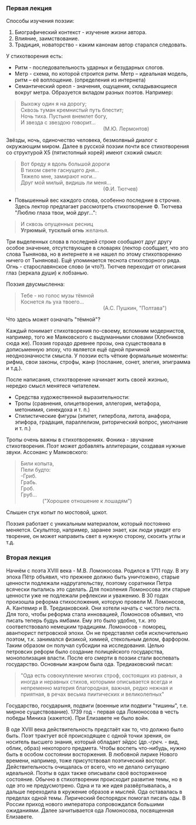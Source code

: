 ### Первая лекция

Способы изучения поэзии:

1. Биографический контекст - изучение жизни автора.
2. Влияние, заимствование.
3. Традиция, новаторство - каким канонам автор старался следовать.

У стихотворения есть:
* Ритм - последовательность ударных и безударных слогов.
* Метр - схема, по которой строится ритм. Метр – идеальная модель, ритм – её воплощение. (определения из интернета)
* Семантический ореол - значения, ощущения, складывающиеся вокруг метра. Образуется вкладом разных поэтов. Например:

> Выхожу один я на дорогу;  
> Сквозь туман кремнистый путь блестит;  
> Ночь тиха. Пустыня внемлет богу,  
> И звезда с звездою говорит...  
>&nbsp;&nbsp;&nbsp;&nbsp;&nbsp;&nbsp;&nbsp;&nbsp;&nbsp;&nbsp;&nbsp;&nbsp;&nbsp;&nbsp;&nbsp;&nbsp;&nbsp;&nbsp;&nbsp;&nbsp;&nbsp;&nbsp;&nbsp;&nbsp;&nbsp;&nbsp;&nbsp;&nbsp;&nbsp;&nbsp;&nbsp;&nbsp;&nbsp;&nbsp;&nbsp;&nbsp;&nbsp;&nbsp;&nbsp;&nbsp;&nbsp;&nbsp;&nbsp;&nbsp;&nbsp;&nbsp;&nbsp;&nbsp;&nbsp;&nbsp;&nbsp;&nbsp;&nbsp;&nbsp;&nbsp;&nbsp;&nbsp;(М.Ю. Лермонтов)

Звёзды, ночь, одиночество человека, безмолвный диалог с окружающим миром. Далее в русской поэзии почти все стихотворения со структурой Х5 (пятистопный хорей) имеют схожий смысл:

> Вот бреду я вдоль большой дороги  
> В тихом свете гаснущего дня...  
> Тяжело мне, замирают ноги...  
> Друг мой милый, видишь ли меня...  
>&nbsp;&nbsp;&nbsp;&nbsp;&nbsp;&nbsp;&nbsp;&nbsp;&nbsp;&nbsp;&nbsp;&nbsp;&nbsp;&nbsp;&nbsp;&nbsp;&nbsp;&nbsp;&nbsp;&nbsp;&nbsp;&nbsp;&nbsp;&nbsp;&nbsp;&nbsp;&nbsp;&nbsp;&nbsp;&nbsp;&nbsp;&nbsp;&nbsp;&nbsp;&nbsp;&nbsp;&nbsp;&nbsp;&nbsp;&nbsp;&nbsp;&nbsp;&nbsp;&nbsp;&nbsp;&nbsp;&nbsp;&nbsp;&nbsp;&nbsp;&nbsp;&nbsp;&nbsp;&nbsp;&nbsp;&nbsp;&nbsp;(Ф.И. Тютчев)

* Повышенный вес каждого слова, особенно последние в строчке. Здесь лектор предлагает рассмотреть стихотворение Ф. Тютчева "Люблю глаза твои, мой друг...":

> И сквозь опущенных ресниц  
> **Угрюмый**, **тусклый** **огнь** желанья.

Три выделенных слова в последней строке сообщают друг другу особое значение, отсутствующее в словарях (лектор сообщает, что это слова Тынянова, но в интернете я не нашел по этому стихотворению ничего от Тынянова). Ещё упоминается теснота стихотворного ряда. Огнь - старославянское слово (и что?). Тютчев переходит от описания глаз (зеркала души) к лобзанью.

Поэзия двусмысленна:

> Тебе - но голос музы тёмной  
> Коснется ль уха твоего...  
>&nbsp;&nbsp;&nbsp;&nbsp;&nbsp;&nbsp;&nbsp;&nbsp;&nbsp;&nbsp;&nbsp;&nbsp;&nbsp;&nbsp;&nbsp;&nbsp;&nbsp;&nbsp;&nbsp;&nbsp;&nbsp;&nbsp;&nbsp;&nbsp;&nbsp;&nbsp;&nbsp;&nbsp;&nbsp;&nbsp;&nbsp;&nbsp;&nbsp;&nbsp;&nbsp;&nbsp;&nbsp;&nbsp;&nbsp;&nbsp;&nbsp;&nbsp;&nbsp;&nbsp;&nbsp;&nbsp;&nbsp;&nbsp;&nbsp;&nbsp;&nbsp;&nbsp;&nbsp;&nbsp;&nbsp;&nbsp;&nbsp;(А.С. Пушкин, "Полтава")

Что здесь может означать "тёмной"?

Каждый понимает стихотворения по-своему, вспомним модернистов, например, того же Маяковского с выдуманными словами (Хлебников сюда же). Поэзия гораздо древнее прозы, она существовала в дописьменную эпоху, что является ещё одной причиной неоднозначности смысла. У поэзии есть чёткие формальные моменты: рифма, свои законы, строфы, жанр (послание, сонет, элегия, эпиграмма и т.д.).

После написания, стихотворение начинает жить своей жизнью, нередко смысл менятеся читателем.

* Средства художественной выразительности: 
 * Тропы (сравнения, олицетворения, аллегория, метафора, метонимия, синекдоха и т. п.)
 * Стилистические фигуры (эпитет, гипербола, литота, анафора, эпифора, градация, параллелизм, риторический вопрос, умолчание и т. п.)

Тропы очень важны в стихотворениях. Фоника - звучание стихотворения. Поэт может добавлять аллитерации, создавая нужные звуки. Ассонанс у Маяковского:

> Били копыта,  
> Пели будто:  
> -Гриб.  
> Грабь.  
> Гроб.  
> Груб...  
>&nbsp;&nbsp;&nbsp;&nbsp;&nbsp;&nbsp;&nbsp;&nbsp;&nbsp;&nbsp;&nbsp;&nbsp;&nbsp;&nbsp;&nbsp;("Хорошее отношение к лошадям")

Слышен стук копыт по мостовой, цокот.

Поэзия работает с уникальным материалом, который постоянно меняется. Скульптор, например, заранее знает, как люди увидят его творение, он может направить свет в нужную сторону, скосить углы и т.д.

### Вторая лекция

Начнём с поэта XVIII века - М.В. Ломоносова. Родился в 1711 году. В эту эпоха Пётр объявил, что прежнее должно быть уничтожено, старые ценности подлежали надругательству, поэтому соратники Петра всячески пытались это сделать. Для поколения Ломоносова эти старые ценности уже не подлежали рефлексии и уважению. В 30 годах произошла реформа стихосложения, которую провели М. Ломоносов, А. Кантемир и В. Тредиаковский. Они хотели начать с чистого листа. Для того, чтобы реформа стала инновацией, Ломоносов объявил, что писать теперь будуь ямбами. Ему это было удобно, т.к. это соответствовало немецким традициям. Ломоносов - поморец, авантюрист петровской эпохи. Он не представлял себя исключительно поэтом, т.к. занимался физикой, химией, стекольным делом, фарфором. Таким образом он получал субсидии на исследования. Целью петровсих реформ было создание полицейского государства, монополизация власти. После его смерти в поэзии стали воспевать государство. Основным жанром была ода. Тредиаковский писал:

> "Ода есть совокупление многих строф, состоящих из равных, а иногда и неравных стихов, которыми описывается всегда и непременно материя благородная, важная, редко нежная и приятная, в речах весьма пиитических и великолепных"

Государство, государыня, подвиги (военные или подвиги "тишины", т.е. мирное существование). 1739 год - первая ода Ломоносова в честь победы Миниха (кажется). При Елизавете не было войн.

В оде XVIII века действительность предстаёт как то, что должно было быть. Поэт трактует всё происходящее с одной точки зрения, он носитель высшего знания, который обладает эйдос (_др.-греч._ - вид, облик, образ) некоторого предмета. Чтобы воспеть что-нибудь, нужно быть в особом состоянии восторжения. В любовной лирике Нового времени, например, тоже присутствовал поэтический восторг. Действительность очищалась от всего, что не делало ситуацию идеальной. Поэты в одах также описывали своё восторженное состояние. Обычно в стихотворении происходит развитие темы, но в оде это не предусмотрено. Одна и та же идея развёртывалась, а дальше переходила в кружение образов и мыслей. Ода оставалась в пределах одной темы. Лирический беспорядок помогал писать оды. В России приход нового императора сопровождался большими ожиданиями. Далее зачитывается ода Ломоносова, посвященная Елизавете.